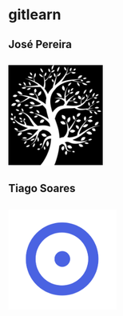 # gitlearn

## José Pereira
## <img src="icons/jose.jpeg" height="200px" title="José Pereira">

## Tiago Soares
## <img src="icons/image.jpg" height="200px" title="TiagoSoares">
